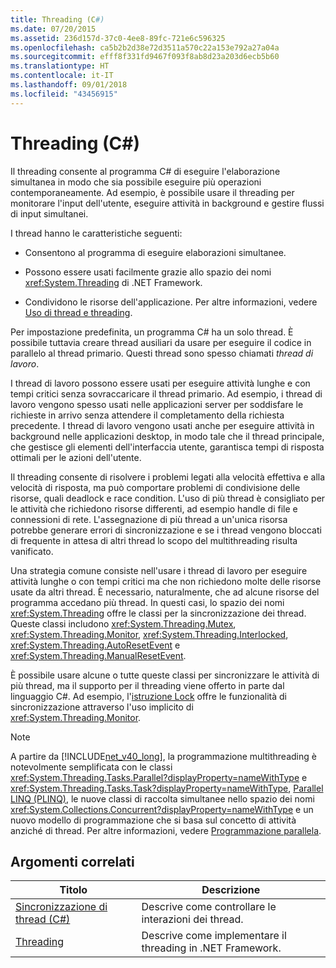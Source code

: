```yaml
---
title: Threading (C#)
ms.date: 07/20/2015
ms.assetid: 236d157d-37c0-4ee8-89fc-721e6c596325
ms.openlocfilehash: ca5b2b2d38e72d3511a570c22a153e792a27a04a
ms.sourcegitcommit: efff8f331fd9467f093f8ab8d23a203d6ecb5b60
ms.translationtype: HT
ms.contentlocale: it-IT
ms.lasthandoff: 09/01/2018
ms.locfileid: "43456915"
---
```

# <a name="threading-c"></a>Threading (C#)
Il threading consente al programma C# di eseguire l'elaborazione simultanea in modo che sia possibile eseguire più operazioni contemporaneamente. Ad esempio, è possibile usare il threading per monitorare l'input dell'utente, eseguire attività in background e gestire flussi di input simultanei.  
  
 I thread hanno le caratteristiche seguenti:  
  
-   Consentono al programma di eseguire elaborazioni simultanee.  
  
-   Possono essere usati facilmente grazie allo spazio dei nomi <xref:System.Threading> di .NET Framework.  
  
-   Condividono le risorse dell'applicazione. Per altre informazioni, vedere [Uso di thread e threading](../../../../../docs/standard/threading/using-threads-and-threading.md).  
  
 Per impostazione predefinita, un programma C# ha un solo thread. È possibile tuttavia creare thread ausiliari da usare per eseguire il codice in parallelo al thread primario. Questi thread sono spesso chiamati *thread di lavoro*.  
  
 I thread di lavoro possono essere usati per eseguire attività lunghe e con tempi critici senza sovraccaricare il thread primario. Ad esempio, i thread di lavoro vengono spesso usati nelle applicazioni server per soddisfare le richieste in arrivo senza attendere il completamento della richiesta precedente. I thread di lavoro vengono usati anche per eseguire attività in background nelle applicazioni desktop, in modo tale che il thread principale, che gestisce gli elementi dell'interfaccia utente, garantisca tempi di risposta ottimali per le azioni dell'utente.  
  
 Il threading consente di risolvere i problemi legati alla velocità effettiva e alla velocità di risposta, ma può comportare problemi di condivisione delle risorse, quali deadlock e race condition. L'uso di più thread è consigliato per le attività che richiedono risorse differenti, ad esempio handle di file e connessioni di rete. L'assegnazione di più thread a un'unica risorsa potrebbe generare errori di sincronizzazione e se i thread vengono bloccati di frequente in attesa di altri thread lo scopo del multithreading risulta vanificato.  
  
 Una strategia comune consiste nell'usare i thread di lavoro per eseguire attività lunghe o con tempi critici ma che non richiedono molte delle risorse usate da altri thread. È necessario, naturalmente, che ad alcune risorse del programma accedano più thread. In questi casi, lo spazio dei nomi <xref:System.Threading> offre le classi per la sincronizzazione dei thread. Queste classi includono <xref:System.Threading.Mutex>, <xref:System.Threading.Monitor>, <xref:System.Threading.Interlocked>, <xref:System.Threading.AutoResetEvent> e <xref:System.Threading.ManualResetEvent>.  
  
 È possibile usare alcune o tutte queste classi per sincronizzare le attività di più thread, ma il supporto per il threading viene offerto in parte dal linguaggio C#. Ad esempio, l'[istruzione Lock](../../../../csharp/language-reference/keywords/lock-statement.md) offre le funzionalità di sincronizzazione attraverso l'uso implicito di <xref:System.Threading.Monitor>.  
  
> [!NOTE]
>  A partire da [!INCLUDE[net_v40_long](~/includes/net-v40-long-md.md)], la programmazione multithreading è notevolmente semplificata con le classi <xref:System.Threading.Tasks.Parallel?displayProperty=nameWithType> e <xref:System.Threading.Tasks.Task?displayProperty=nameWithType>, [Parallel LINQ (PLINQ)](../../../../standard/parallel-programming/parallel-linq-plinq.md), le nuove classi di raccolta simultanee nello spazio dei nomi <xref:System.Collections.Concurrent?displayProperty=nameWithType> e un nuovo modello di programmazione che si basa sul concetto di attività anziché di thread. Per altre informazioni, vedere [Programmazione parallela](../../../../../docs/standard/parallel-programming/index.md).  
  
## <a name="related-topics"></a>Argomenti correlati  
  
|Titolo|Descrizione|  
|-----------|-----------------|  
|[Sincronizzazione di thread (C#)](../../../../csharp/programming-guide/concepts/threading/thread-synchronization.md)|Descrive come controllare le interazioni dei thread.|  
|[Threading](../../../../../docs/standard/threading/index.md)|Descrive come implementare il threading in .NET Framework.|
